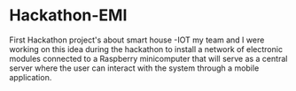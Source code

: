 # Hackathon-EMI
First Hackathon project's about smart house -IOT 
my team and I were working on this idea during the hackathon to install a network of electronic modules connected to a Raspberry minicomputer that will serve as a central server where the user can interact with the system through a mobile application.
